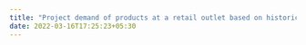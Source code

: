 ```yaml
---
title: "Project demand of products at a retail outlet based on historical data"
date: 2022-03-16T17:25:23+05:30
---
```


